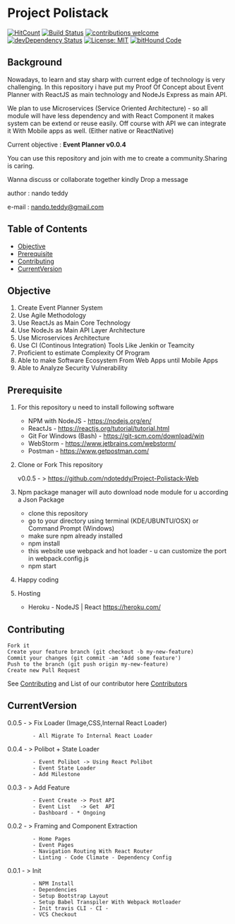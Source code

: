 # Project Polistack


[![HitCount](http://hits.dwyl.io/ndoteddy/https://github.com/ndoteddy/Project-Polistack-Web.git.svg)](http://hits.dwyl.io/ndoteddy/https://github.com/ndoteddy/Project-Polistack-Web.git) [![Build Status](https://travis-ci.org/ndoteddy/Project-Polistack-Web.svg?branch=master)](https://travis-ci.org/ndoteddy/Project-Polistack-Web) [![contributions welcome](https://img.shields.io/badge/contributions-welcome-brightgreen.svg?style=flat)](https://github.com/ndoteddy/Project-Polistack-Web/issues) [![devDependency Status](https://david-dm.org/ndoteddy/Project-Polistack-Web.svg)](https://david-dm.org/ndoteddy/Project-Polistack-Web) [![License: MIT](https://img.shields.io/badge/License-MIT-yellow.svg)](https://opensource.org/licenses/MIT) [![bitHound Code](https://www.bithound.io/github/ndoteddy/Project-Polistack-Web/badges/code.svg)](https://www.bithound.io/github/ndoteddy/Project-Polistack-Web)

## Background
Nowadays, to learn and stay sharp with current edge of technology is very challenging.
In this repository i have put my Proof Of Concept about Event Planner
with ReactJS as main technology and NodeJs Express as main API. 

We plan to use Microservices (Service Oriented Architecture) - so all module 
will have less dependency and with React Component it makes system can be extend or reuse easily.
Off course with API we can integrate it With Mobile apps as well. (Either native or ReactNative) 

Current objective : **Event Planner v0.0.4**

You can use this repository and join with me to create a community.Sharing is caring.

Wanna discuss or collaborate together kindly Drop a message 

author : nando teddy

e-mail : nando.teddy@gmail.com

## Table of Contents
* [Objective](#objective)
* [Prerequisite](#prerequisite)
* [Contributing](#contributing)
* [CurrentVersion](#currentversion)


## Objective

1. Create Event Planner System
2. Use Agile Methodology
3. Use ReactJs as Main Core Technology
4. Use NodeJs as Main API Layer Architecture
5. Use Microservices Architecture
6. Use CI (Continous Integration) Tools Like Jenkin or Teamcity
7. Proficient to estimate Complexity Of Program
8. Able to make Software Ecosystem From Web Apps until Mobile Apps
9. Able to Analyze Security Vulnerability
    

## Prerequisite

1.  For this repository u need to install following software 
    - NPM with NodeJS - https://nodejs.org/en/    
    - ReactJs - https://reactjs.org/tutorial/tutorial.html
    - Git For Windows (Bash) - https://git-scm.com/download/win
    - WebStorm - https://www.jetbrains.com/webstorm/    
    - Postman - https://www.getpostman.com/
    
2. Clone or Fork This repository


    v0.0.5 - > https://github.com/ndoteddy/Project-Polistack-Web
    

    
3.  Npm package manager will auto download node module for u according a Json Package
     - clone this repository
     - go to your directory using terminal (KDE/UBUNTU/OSX) or Command Prompt (Windows) 
     - make sure npm already installed
     - npm install
     - this website use webpack and hot loader - u can customize the port in webpack.config.js     
     - npm start
     
4. Happy coding

5. Hosting    
    - Heroku - NodeJS | React https://heroku.com/
        
## Contributing
    Fork it
    Create your feature branch (git checkout -b my-new-feature)
    Commit your changes (git commit -am 'Add some feature')
    Push to the branch (git push origin my-new-feature)
    Create new Pull Request
See [Contributing](CONTRIBUTING.md) and  List of our contributor here [Contributors](https://github.com/ndoteddy/Project-Polistack-Web/graphs/contributors)


   
## CurrentVersion

0.0.5 - > Fix Loader (Image,CSS,Internal React Loader)
    
            - All Migrate To Internal React Loader
            
0.0.4 - > Polibot + State Loader
            
            - Event Polibot -> Using React Polibot 
            - Event State Loader
            - Add Milestone
            
0.0.3 - > Add Feature
            
            - Event Create -> Post API 
            - Event List   -> Get  API
            - Dashboard - * Ongoing
          
0.0.2 - > Framing and Component Extraction
            
            - Home Pages
            - Event Pages
            - Navigation Routing With React Router
            - Linting - Code Climate - Dependency Config
          

0.0.1 - > Init
            
            - NPM Install
            - Dependencies
            - Setup Bootstrap Layout
            - Setup Babel Transpiler With Webpack Hotloader
            - Init travis CLI - CI -
            - VCS Checkout 
          


